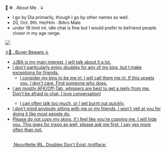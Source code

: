 <p dir="auto">🌊 ⵌ . About Me . ↓ 
<ul dir="auto">
<li>I go by Dia primarily, though I go by other names as well. </li>
<li>20, Oct. 9th. He/Him ∙ BiAro Male</li>
<li>under 18 limit int. idle chat is fine but I would prefer to befriend people closer in my age range.</li>
</ul>
<p dir="auto"><animated-image data-catalyst=""><a target="_blank" rel="noopener noreferrer nofollow" href="https://massacre.crd.co/assets/images/gallery20/f98d0f88.gif?v=cfe7914f"><img src="https://massacre.crd.co/assets/images/gallery20/f98d0f88.gif?v=cfe7914f" data-canonical-src="https://cdn.discordapp.com/attachments/1010148872640811149/1058325097800273970/ezgif-2-1a8eaa0bc6.gif" style="max-width: 100%; display: inline-block;" data-target="animated-image.originalImage"></a>
      <span class="AnimatedImagePlayer" data-target="animated-image.player" hidden="">
        <a data-target="animated-image.replacedLink" class="AnimatedImagePlayer-images" href="https://massacre.crd.co/assets/images/gallery20/f98d0f88.gif?v=cfe7914f" target="_blank">

<p dir="auto">⛤🩵 . Buyer Beware  ↓ 
          
<ul dir="auto">
<li>JJBA is my main interest, I will talk about it a lot.</li>
<li>I don't particularly enjoy doubles for any of my kins, but I make exceptions for friends.<br>
<ul dir="auto">
<li>I consider my kins to be me irl. I will call them me irl. If this upsets you, I don't care. Find someone who does. </li>
</ul>
</li>
<li>I am mostly AFK/Off-Tab, whispers are best to get a reply from me. Don't be afraid to chat, I love conversation!</li>
<ul dir="auto">
<li>I can often talk too much, or I get burnt out quickly.</li>
</ul>
</li>
<li>I don't mind anybody sitting with me or my friends, I won't yell at you for doing it like most people do.</li>
<li>Please do not copy my skins, if I feel like you're copying me, I will hide you. This goes for inspo as well, please ask me first, I say yes more often than not.</li>
‎ 

‎ 
Neuvillette IRL. Doubles Don't Exist :trollface:
